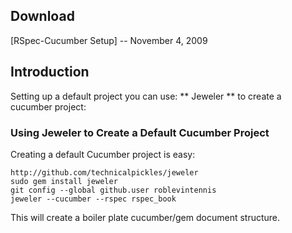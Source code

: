 Download
--------

[RSpec-Cucumber Setup] -- November 4, 2009

[dl]: http://wiki.github.com/dchelimsky/rspec/code-for-the-rspec-book-beta
[dl]: http://wiki.github.com/aslakhellesoy/cucumber/setting-up-selenium
[dl]: http://seleniumhq.org/download/


Introduction
------------

Setting up a default project you can use: ** Jeweler ** to create a cucumber project:

### Using Jeweler to Create a Default Cucumber Project ###

Creating a default Cucumber project is easy:

    http://github.com/technicalpickles/jeweler
    sudo gem install jeweler
    git config --global github.user roblevintennis
    jeweler --cucumber --rspec rspec_book

This will create a boiler plate cucumber/gem document structure.

